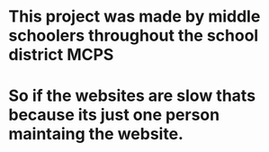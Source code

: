 # This project was made by middle schoolers throughout the school district MCPS
# So if the websites are slow thats because its just one person maintaing the website.
